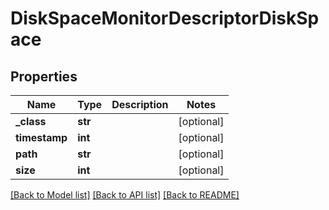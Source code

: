 # DiskSpaceMonitorDescriptorDiskSpace


## Properties
Name | Type | Description | Notes
------------ | ------------- | ------------- | -------------
**_class** | **str** |  | [optional] 
**timestamp** | **int** |  | [optional] 
**path** | **str** |  | [optional] 
**size** | **int** |  | [optional] 

[[Back to Model list]](../README.md#documentation-for-models) [[Back to API list]](../README.md#documentation-for-api-endpoints) [[Back to README]](../README.md)


